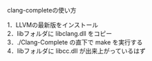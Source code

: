 clang-completeの使い方

1．LLVMの最新版をインストール  
2．libフォルダに libclang.dll をコピー  
3．./Clang-Complete の直下で make を実行する  
4．libフォルダに libcc.dll が出来上がっているはず  
